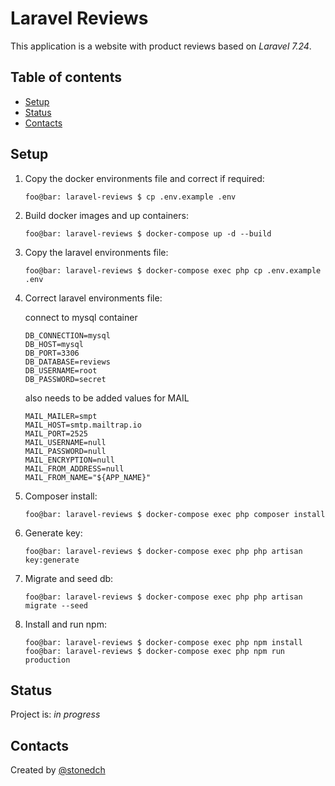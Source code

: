 # Laravel Reviews

This application is a website with product reviews based on *Laravel 7.24*.

## Table of contents

* [Setup](#setup)
* [Status](#status)
* [Contacts](#contacts)

## Setup

1. Copy the docker environments file and correct if required:

    ```console
    foo@bar: laravel-reviews $ cp .env.example .env
    ```

2. Build docker images and up containers:

    ```console
    foo@bar: laravel-reviews $ docker-compose up -d --build
    ```

3. Copy the laravel environments file:

    ```console
    foo@bar: laravel-reviews $ docker-compose exec php cp .env.example .env
    ```

4. Correct laravel environments file:

    connect to mysql container

    ```console
    DB_CONNECTION=mysql
    DB_HOST=mysql
    DB_PORT=3306
    DB_DATABASE=reviews
    DB_USERNAME=root
    DB_PASSWORD=secret
    ```

    also needs to be added values for MAIL

    ```console
    MAIL_MAILER=smpt
    MAIL_HOST=smtp.mailtrap.io
    MAIL_PORT=2525
    MAIL_USERNAME=null
    MAIL_PASSWORD=null
    MAIL_ENCRYPTION=null
    MAIL_FROM_ADDRESS=null
    MAIL_FROM_NAME="${APP_NAME}"
    ```

5. Composer install:

    ```console
    foo@bar: laravel-reviews $ docker-compose exec php composer install
    ```

6. Generate key:

    ```console
    foo@bar: laravel-reviews $ docker-compose exec php php artisan key:generate
    ```

7. Migrate and seed db:

    ```console
    foo@bar: laravel-reviews $ docker-compose exec php php artisan migrate --seed
    ```

8. Install and run npm:

    ```console
    foo@bar: laravel-reviews $ docker-compose exec php npm install
    foo@bar: laravel-reviews $ docker-compose exec php npm run production
    ```

## Status

Project is: _in progress_

## Contacts

Created by [@stonedch](https://github.com/stonedch)
